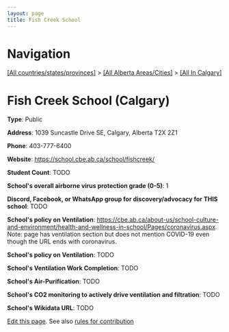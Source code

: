 ```yaml
---
layout: page
title: Fish Creek School
---
```

# Navigation

[[All countries/states/provinces]](../../..) > [[All Alberta Areas/Cities]](../..) > [[All In Calgary]](..)

# Fish Creek School (Calgary)

**Type**: Public

**Address**: 1039 Suncastle Drive SE, Calgary, Alberta T2X 2Z1

**Phone**: 403-777-6400

**Website**: <https://school.cbe.ab.ca/school/fishcreek/>

**Student Count**: TODO

**School's overall airborne virus protection grade (0-5)**: 1

**Discord, Facebook, or WhatsApp group for discovery/advocacy for THIS school**: TODO

**School's policy on Ventilation**: <https://cbe.ab.ca/about-us/school-culture-and-environment/health-and-wellness-in-school/Pages/coronavirus.aspx>. Note: page has ventilation section but does not mention COVID-19 even though the URL ends with coronavirus.

**School's policy on Ventilation**: TODO

**School's Ventilation Work Completion**: TODO

**School's Air-Purification**: TODO

**School's CO2 monitoring to actively drive ventilation and filtration**: TODO

**School's Wikidata URL**: TODO


[Edit this page](https://github.com/ventilate-schools/AB/edit/main/./Calgary/Fish_Creek_School.md). See also [rules for contribution](../../../contribution-rules/)